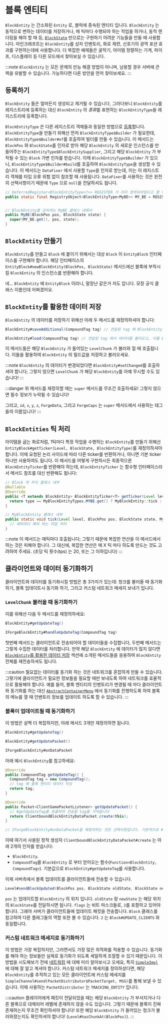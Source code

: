 블록 엔티티
======

`BlockEntity` 는 간소화된 `Entity` 로, 블럭에 종속된 엔티티 입니다.
`BlockEntity` 는 동적으로 변하는 데이터를 저장하거나, 매 틱마다 수행되야 하는 작업을 하거나, 동적 렌더링을 해야 할 때 등, [`BlockState`][blockstate] 만으로는 구현하기 어려운 기능들을 만들 때 사용합니다.
마인크래프트는 `BlockEntity`를 상자 인벤토리, 화로 제련, 신호기의 광역 포션 효과를 구현하는데에 사용합니다.
더 복잡한 예제들은 굴착기, 아이템 정렬하는 기계, 파이프, 디스플레이 등 다른 모드에서 찾아보실 수 있습니다.

:::note
`BlockEntity` 는 모든 문제의 만능 해결 방법이 아니며, 남용할 경우 서버에 큰 렉을 유발할 수 있습니다.
가능하다면 다른 방안을 먼저 찾아보세요.
:::

## 등록하기

`BlockEntity` 들은 얼마든지 생성되고 제거될 수 있습니다, 그러다보니 `BlockEntity`를 레지스트리에 등록하는 대신 `BlockEntity` 의 *종류*를 표현하는 `BlockEntityType`을 레지스트리에 등록합니다.

`BlockEntityType` 은 다른 레지스트리 객체들과 동일한 방법으로 [등록]합니다. `BlockEntityType`을 만들기 위해선 먼저 `BlockEntityType$Builder` 가 필요한데, `BlockEntityType$Builder#of`를 호출하여 빌더를 만들 수 있습니다. 이 메서드는 `BlockPos` 와 `BlockState`를 인자로 받아 해당 `BlockEntity` 의 새로운 인스턴스를 만들어주는 `BlockEntityType$BlockEntitySupplier`, 그리고 해당 `BlockEntity` 가 부착될 수 있는 `Block` 가변 인자를 받습니다. 이제 `BlockEntityType$Builder` 가 있으니, `BlockEntityType$Builder#build`를 호출하여 `BlockEntityType`을 생성할 수 있습니다. 이 메서드는 `DataFixer` 에서 사용할 `Type`을 인자로 받는데, 이는 이 레지스트리 객체를 타입 오류 위험 없이 참조할 때 사용됩니다. `DataFixer`를 사용하는 것은 완전히 선택사항이기 때문에 `Type` 으로 `null`을 전달하셔도 됩니다.

```java
// DeferredRegister<BlockEntityType<?>> REGISTER 가 이미 정의되어있다고 할 때
public static final RegistryObject<BlockEntityType<MyBE>> MY_BE = REGISTER.register("mybe", () -> BlockEntityType.Builder.of(MyBE::new, validBlocks).build(null));


// BlockEntity를 상속하는 MyBE 클래스 내에서
public MyBE(BlockPos pos, BlockState state) {
  super(MY_BE.get(), pos, state);
}
```

## `BlockEntity` 만들기

`BlockEntity`를 만들고 `Block` 에 붙이기 위해서는 대상 `Block` 이 `EntityBlock` 인터페이스를 구현해야 합니다. 해당 인터페이스의 `EntityBlock#newBlockEntity(BlockPos, BlockState)` 메서드에선 블록에 부착시킬 `BlockEntity` 의 인스턴스를 반환해야 합니다.

네... `BlockEntity` 에 `EntityBlock` 이라니, 말장난 같은거 저도 압니다. 모장 공식 클래스 이름인데 어쩌겠어요.

## `BlockEntity`를 활용한 데이터 저장

`BlockEntity` 의 데이터를 저장하기 위해선 아래 두 메서드를 재정의하셔야 합니다:

```java
BlockEntity#saveAdditional(CompoundTag tag) // 전달된 tag 에 BlockEntity 의 추가 데이터를 저장하는 메서드

BlockEntity#load(CompoundTag tag) // 전달된 tag 에서 데이터를 불러오고, 이를 BlockEntity 에 적용하는 메서드
```

이 메서드들은 해당 `BlockEntity` 가 들어있는 `LevelChunk` 가 불러와 질 때 호출됩니다.
이들을 활용하여 `BlockEntity` 의 필드값을 저장하고 불러오세요.

:::note
`BlockEntity` 의 데이터가 변경되었다면 `BlockEntity#setChanged`를 호출하셔야 합니다; 그렇지 않으면 `LevelChunk` 가 해당 `BlockEntity`를 아예 무시할 수도 있습니다!
:::

:::danger
위 메서드를 재정의할 때는 `super` 메서드를 무조건 호출하세요! 그렇지 않으면 필수 정보가 누락될 수 있습니다!

그리고, `id`, `x`, `y`, `z`, `ForgeData`, 그리고 `ForgeCaps` 는  `super` 메서드에서 사용하는 태그들의 이름입니다!
:::

## `BlockEntities` 틱 처리

아이템을 굽는 화로처럼, 1틱마다 특정 작업을 수행하는 `BlockEntity`를 만들기 위해선 `EntityBlock#getTicker(Level, BlockState, BlockEntityType)`를 재정의하셔야 합니다. 이때 요청된 논리 사이드에 따라 다른 ticker를 반환하거나, 아니면 기본 ticker 하나만 사용하여도 됩니다. 이 메서드를 어떻게 구현하시든 최종적으론 `BlockEntityTicker`를 반환해야 하는데, `BlockEntityTicker` 는 함수형 인터페이스라서 메서드 참조를 대신 반환해도 됩니다:

```java
// Block 의 자식 클래스 내부
@Nullable
@Override
public <T extends BlockEntity> BlockEntityTicker<T> getTicker(Level level, BlockState state, BlockEntityType<T> type) {
  return type == MyBlockEntityTypes.MYBE.get() ? MyBlockEntity::tick : null;
}

// MyBlockEntity 클래스 내부
public static void tick(Level level, BlockPos pos, BlockState state, MyBlockEntity blockEntity) {
  // 매틱마다 해야 하는 작업 처리
}
```

:::note
이 메서드는 매틱마다 호출됩니다; 그렇기 때문에 복잡한 연산을 이 메서드에서 하는 것은 피해야 합니다. 그 대신에, 복잡한 연산은 매 X 틱 마다 하도록 만드는 것도 고려하여 주세요. (초당 틱 횟수(tps) 는 20, 또는 그 이하입니다)
:::

## 클라이언트와 데이터 동기화하기

클라이언트와 데이터를 동기화시킬 방법은 총 3가지가 있는데: 청크를 불러올 때 동기화 하기, 블록 업데이트시 동기화 하기, 그리고 커스텀 네트워크 메세지 보내기 입니다.

### `LevelChunk` 불러올 때 동기화하기

이를 위해선 다음 두 메서드를 재정의하세요:

```java
BlockEntity#getUpdateTag()

IForgeBlockEntity#handleUpdateTag(CompoundTag tag)
```

첫번째 메서드는 클라이언트로 전송되어야 할 데이터들을 수집합니다,
두번째 메서드는 그렇게 수집한 데이터를 처리합니다. 만약 해당 `BlockEntity` 에 데이터가 많지 않다면 [`BlockEntity`를 활용한 데이터 저장][데이터-저장하기] 섹션에 소개된 메서드들을 응용하여 `BlockEntity` 전체를 재전송하셔도 됩니다.

:::caution
필요없는 데이터를 동기화 하는 것은 네트워크를 혼잡하게 만들 수 있습니다. 그렇기에 클라이언트가 필요한 정보들을 필요할 때만 보내도록 하여 네트워크를 효율적으로 활용해야 합니다. 예를 들어, 블록 엔티티의 인벤토리가 변경될 때 마다 클라이언트와 동기화를 하는 대신 [`AbstractContainerMenu`][menu] 에서 동기화를 진행하도록 하여 블록의 메뉴를 열 때 인벤토리 정보를 업데이트 하도록 할 수 있습니다.
:::

### 블록이 업데이트될 때 동기화하기

이 방법은 살짝 더 복잡하지만, 아래 메서드 3개만 재정의하면 됩니다.

```java
BlockEntity#getUpdateTag()

BlockEntity#getUpdatePacket()

IForgeBlockEntity#onDataPacket
```

아래 예시 `BlockEntity`를 참고하세요:

```java
@Override
public CompoundTag getUpdateTag() {
  CompoundTag tag = new CompoundTag();
  // tag 에 블록 엔티티 데이터 작성
  return tag;
}

@Override
public Packet<ClientGamePacketListener> getUpdatePacket() {
  // #getUpdateTag를 호출하여 전송할 tag를 가져옵니다
  return ClientboundBlockEntityDataPacket.create(this);
}

// IForgeBlockEntity#onDataPacket을 재정의하는 것은 선택사항입니다. 기본적으로 #load를 호출합니다.
```

이때 여기서 사용된 정적 생성자 `ClientboundBlockEntityDataPacket#create` 는 아래 2개의 인자를 받습니다:

* `BlockEntity`.
* `CompoundTag`를 `BlockEntity` 로 부터 얻어오는 함수(`Function<BlockEntity, CompoundTag>`). 기본값으로 `BlockEntity#getUpdateTag`를 사용합니다.

이제 서버측에서 블록 업데이트를 클라이언트들에 전송할 수 있습니다.

```java
Level#sendBlockUpdated(BlockPos pos, BlockState oldState, BlockState newState, int flags)
```

`pos` 는 업데이트할 `BlockEntity` 의 위치 입니다.
`oldState` 랑 `newState` 는 해당 위치의 `BlockState`를 전달하시면 됩니다.
`flags` 는 비트 마스크들로, `2`를 포함하고 있어야 합니다. 그래야 서버가 클라이언트들에 업데이트 패킷을 전송합니다. `Block` 클래스를 참고하여 다른 플래그들의 역할 또한 볼 수 있습니다. `2` 는 `Block#UPDATE_CLIENTS` 와 동일합니다.

### 커스텀 네트워크 메세지로 동기화하기

이 방법은 가장 복잡하지만, 그러면서도 가장 많은 최적화를 적용할 수 있습니다.
동기화를 해야 하는 정보들만 실제로 동기화가 되도록 세밀하게 조절할 수 있기 때문입니다.
이 방법을 시도해보기 전에 [네트워킹][네트워크-통신] 에 대해 미리 알아보시고 오세요, 특히 [`SimpleImpl`][simple_impl] 에 대해 잘 알고 계셔야 합니다.
커스텀 네트워크 메세지를 정의하셨다면, 해당 `BlockEntity`를 추적하고 있는 모든 클라이언트에 커스텀 메세지를 `SimpleChannel#send(PacketDistributor$PacketTarget, MSG)`를 통해 보낼 수 있습니다.
이때 사용하는 `PacketDistributor` 는 `TRACKING_ENTITY` 입니다.

:::caution
플레이어에게 패킷이 전달되었을 때는 해당 `BlockEntity` 가 부서지거나 다른 블록으로 대체되어 레벨에 존재하지 않을 수도 있습니다. 그렇기 때문에 블록이 진짜 존재하는지 무조건 확인하셔야 합니다! 또한 해당 `BlockEntity` 가 들어있는 청크가 불러와졌는지도 확인하셔야 합니다! (`Level#hasChunkAt(BlockPos)`).
:::

[등록]: ../concepts/registries.md#객체-등록하기
[데이터-저장하기]: #blockentity-를-활용한-데이터-저장
[네트워크-통신]: ../networking/index.md
[simple_impl]: ../networking/simpleimpl.md
[blockstate]: ../blocks/states.md
[menu]: ../gui/menus.md